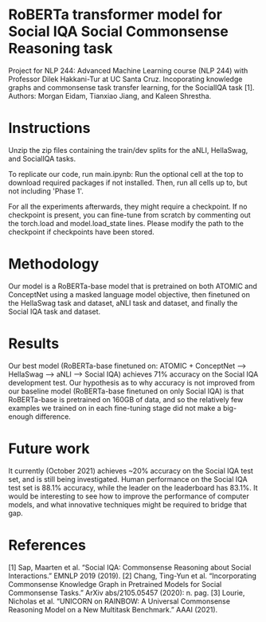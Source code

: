 # RoBERTa transformer model for Social IQA Social Commonsense Reasoning task
Project for NLP 244: Advanced Machine Learning course (NLP 244) with Professor Dilek Hakkani-Tur at UC Santa Cruz.
Incoporating knowledge graphs and commonsense task transfer learning, for the SocialIQA task [1].
Authors: Morgan Eidam, Tianxiao Jiang, and Kaleen Shrestha. 

# Instructions
Unzip the zip files containing the train/dev splits for the aNLI, HellaSwag, and SocialIQA tasks.

To replicate our code, run main.ipynb:
Run the optional cell at the top to download required packages if not installed.
Then, run all cells up to, but not including 'Phase 1'.

For all the experiments afterwards, they might require a checkpoint. If no checkpoint is present, you can fine-tune from scratch by commenting out the torch.load and model.load_state lines. Please modify the path to the checkpoint if checkpoints have been stored.

# Methodology
Our model is a RoBERTa-base model that is pretrained on both ATOMIC and ConceptNet using a masked language model objective, then finetuned on the HellaSwag task and dataset, aNLI task and dataset, and finally the Social IQA task and dataset.

# Results
Our best model (RoBERTa-base finetuned on: ATOMIC + ConceptNet --> HellaSwag --> aNLI --> Social IQA) achieves 71% accuracy on the Social IQA development test. Our hypothesis as to why accuracy is not improved from our baseline model (RoBERTa-base finetuned on only Social IQA) is that RoBERTa-base is pretrained on 160GB of data, and so the relatively few examples we trained on in each fine-tuning stage did not make a big-enough difference.

# Future work
It currently (October 2021) achieves ~20% accuracy on the Social IQA test set, and is still being investigated. Human performance on the Social IQA test set is 88.1% accuracy, while the leader on the leaderboard has 83.1%. It would be interesting to see how to improve the performance of computer models, and what innovative techniques might be required to bridge that gap.

# References
[1] Sap, Maarten et al. “Social IQA: Commonsense Reasoning about Social Interactions.” EMNLP 2019 (2019).
[2] Chang, Ting-Yun et al. “Incorporating Commonsense Knowledge Graph in Pretrained Models for Social Commonsense Tasks.” ArXiv abs/2105.05457 (2020): n. pag.
[3] Lourie, Nicholas et al. “UNICORN on RAINBOW: A Universal Commonsense Reasoning Model on a New Multitask Benchmark.” AAAI (2021).

